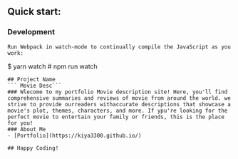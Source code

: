 

## Quick start:
### Development
```
Run Webpack in watch-mode to continually compile the JavaScript as you work:
```
$ yarn watch # npm run watch
```
## Project Name
``` Movie Desc```
### Wlecome to my portfolio Movie description site! Here, you'll find comprehensive summaries and reviews of movie from around the world. we strive to provide ourreaders withaccurate descriptions that showcase a movie's plot, themes, characters, and more. If ypu're looking for the perfect movie to entertain your family or friends, this is the place for you!
### About Me
- [Portfolio](https://kiya3300.github.io/)

## Happy Coding!

